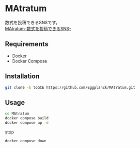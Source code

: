 # MAtratum
数式を投稿できるSNSです。<br/>
[MAtratum-数式を投稿できるSNS-](http://34.168.80.237:80)

## Requirements
* Docker
* Docker Compose

## Installation
```sh
git clone -b toGCE https://github.com/Eggplanck/MAtratum.git
```

## Usage
```sh
cd MAtratum
docker compose build
docker compose up -d
```
stop
```sh
docker compose down
```
